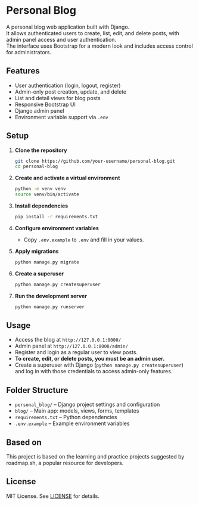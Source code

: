 # Personal Blog

A personal blog web application built with Django.  
It allows authenticated users to create, list, edit, and delete posts, with admin panel access and user authentication.  
The interface uses Bootstrap for a modern look and includes access control for administrators.

## Features

- User authentication (login, logout, register)
- Admin-only post creation, update, and delete
- List and detail views for blog posts
- Responsive Bootstrap UI
- Django admin panel
- Environment variable support via `.env`

## Setup

1. **Clone the repository**
   ```bash
   git clone https://github.com/your-username/personal-blog.git
   cd personal-blog
   ```

2. **Create and activate a virtual environment**
   ```bash
   python -m venv venv
   source venv/bin/activate
   ```

3. **Install dependencies**
   ```bash
   pip install -r requirements.txt
   ```

4. **Configure environment variables**
   - Copy `.env.example` to `.env` and fill in your values.

5. **Apply migrations**
   ```bash
   python manage.py migrate
   ```

6. **Create a superuser**
   ```bash
   python manage.py createsuperuser
   ```

7. **Run the development server**
   ```bash
   python manage.py runserver
   ```

## Usage

- Access the blog at `http://127.0.0.1:8000/`
- Admin panel at `http://127.0.0.1:8000/admin/`
- Register and login as a regular user to view posts.
- **To create, edit, or delete posts, you must be an admin user.**
- Create a superuser with Django (`python manage.py createsuperuser`) and log in with those credentials to access admin-only features.

## Folder Structure

- `personal_blog/` – Django project settings and configuration
- `blog/` – Main app: models, views, forms, templates
- `requirements.txt` – Python dependencies
- `.env.example` – Example environment variables

## Based on

This project is based on the learning and practice projects suggested by roadmap.sh, a popular resource for developers.

## License

MIT License. See [LICENSE](LICENSE) for details.